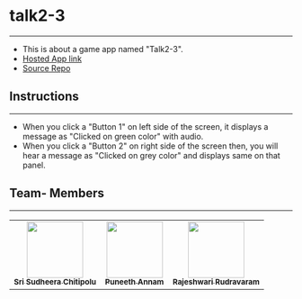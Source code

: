 # talk2-3
------------------------------
- This is about a game app named "Talk2-3".
- [Hosted App link](https://puneeth159.github.io/talk2-3/)
- [Source Repo](https://github.com/Puneeth159/talk2-3)

## Instructions 
--------------------------------
- When you click a "Button 1" on left side of the screen, it displays a message as "Clicked on green color" with audio.
- When you click a "Button 2" on right side of the screen then, you will hear a message as "Clicked on grey color" and displays same on that panel.


## Team- Members
---------------------------------------
<table>
<td align="center"><a href="https://github.com/sudheera96"><img src="https://avatars.githubusercontent.com/u/22390581?s=460&u=e2a3ccb663ae34048a4c2233bb9a530d2de29a9c&v=4" width="100px;" alt=""/><br /><sub><b>Sri Sudheera Chitipolu</b></sub></a><br /></td>

 <td align="center"><a href="https://github.com/Puneeth159"><img src="https://avatars.githubusercontent.com/u/60018781?s=460&u=eead3b33a4143e52a8c4b931359c2c69d0138fa5&v=4" width="100px;" alt=""/><br /><sub><b>Puneeth Annam</b></sub></a><br /></td>
 
 <td align="center"><a href="https://github.com/Rajeshwari-Rudra"><img src="https://avatars.githubusercontent.com/u/60014358?s=400&u=19b829f44dbee95ca692106697ff733c5f71ccee&v=4" width="100px;" alt=""/><br /><sub><b>Rajeshwari Rudravaram</b></sub></a><br /></td>
 </table>
